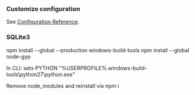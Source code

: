 ### Customize configuration
See [Configuration Reference](https://cli.vuejs.org/config/).

### SQLite3
npm install --global --production windows-build-tools
npm install --global node-gyp

In CLI: 
setx PYTHON "%USERPROFILE%\.windows-build-tools\python27\python.exe"

Remove node_modules and reinstall via npm i

